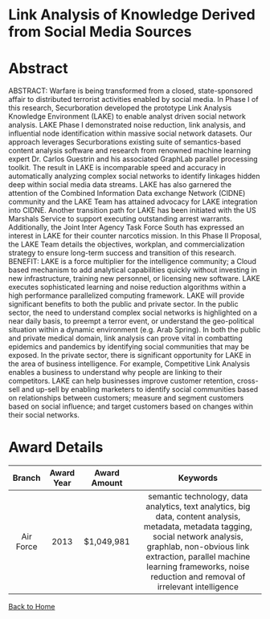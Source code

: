 
Link Analysis of Knowledge Derived from Social Media Sources
============================================================

# Abstract


ABSTRACT:  Warfare is being transformed from a closed, state-sponsored affair to distributed terrorist activities enabled by social media. In Phase I of this research, Securboration developed the prototype Link Analysis Knowledge Environment (LAKE) to enable analyst driven social network analysis. LAKE Phase I demonstrated noise reduction, link analysis, and influential node identification within massive social network datasets.  Our approach leverages Securborations existing suite of semantics-based content analysis software and research from renowned machine learning expert Dr. Carlos Guestrin and his associated GraphLab parallel processing toolkit. The result in LAKE is incomparable speed and accuracy in automatically analyzing complex social networks to identify linkages hidden deep within social media data streams. LAKE has also garnered the attention of the Combined Information Data exchange Network (CIDNE) community and the LAKE Team has attained advocacy for LAKE integration into CIDNE. Another transition path for LAKE has been initiated with the US Marshals Service to support executing outstanding arrest warrants.  Additionally, the Joint Inter Agency Task Force South has expressed an interest in LAKE for their counter narcotics mission. In this Phase II Proposal, the LAKE Team details the objectives, workplan, and commercialization strategy to ensure long-term success and transition of this research.  BENEFIT:  LAKE is a force multiplier for the intelligence community; a Cloud based mechanism to add analytical capabilities quickly without investing in new infrastructure, training new personnel, or licensing new software.  LAKE executes sophisticated learning and noise reduction algorithms within a high performance parallelized computing framework.  LAKE will provide significant benefits to both the public and private sector. In the public sector, the need to understand complex social networks is highlighted on a near daily basis, to preempt a terror event, or understand the geo-political situation within a dynamic environment (e.g. Arab Spring).   In both the public and private medical domain, link analysis can prove vital in combatting epidemics and pandemics by identifying social communities that may be exposed. In the private sector, there is significant opportunity for LAKE in the area of business intelligence. For example, Competitive Link Analysis enables a business to understand why people are linking to their competitors. LAKE can help businesses improve customer retention, cross-sell and up-sell by enabling marketers to identify social communities based on relationships between customers; measure and segment customers based on social influence; and target customers based on changes within their social networks.  

# Award Details

|Branch|Award Year|Award Amount|Keywords|
| :---: | :---: | :---: | :---: |
|Air Force|2013|$1,049,981|semantic technology, data analytics, text analytics, big data, content analysis, metadata, metadata tagging, social network analysis, graphlab, non-obvious link extraction, parallel machine learning frameworks, noise reduction and removal of irrelevant intelligence|
  
  


[Back to Home](https://github.com/chrischow/dod_sbir_awards#1341)